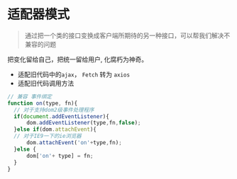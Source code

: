 # 适配器模式

> 通过把一个类的接口变换成客户端所期待的另一种接口，可以帮我们解决不兼容的问题

把变化留给自己，把统一留给用户, 化腐朽为神奇。

- 适配旧代码中的`ajax`， `Fetch` 转为 `axios`
- 适配旧代码调用方法

```js
// 兼容 事件绑定
function on(type, fn){
  // 对于支持dom2级事件处理程序
  if(document.addEventListener){
      dom.addEventListener(type,fn,false);
  }else if(dom.attachEvent){
  // 对于IE9一下的ie浏览器
      dom.attachEvent('on'+type,fn);
  }else {
      dom['on'+ type] = fn;
  }
}
```
